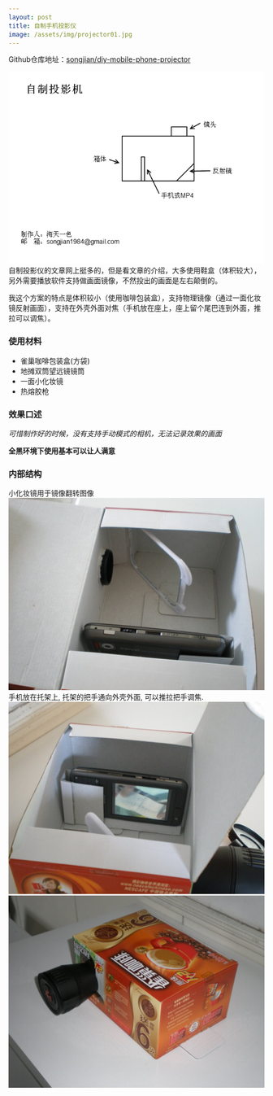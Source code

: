 ```yaml
---
layout: post
title: 自制手机投影仪
image: /assets/img/projector01.jpg
---
```


Github仓库地址：[songjian/diy-mobile-phone-projector](https://github.com/songjian/diy-mobile-phone-projector)

![示意图](/assets/img/projector00.png)
自制投影仪的文章网上挺多的，但是看文章的介绍，大多使用鞋盒（体积较大），另外需要播放软件支持做画面镜像，不然投出的画面是左右颠倒的。

我这个方案的特点是体积较小（使用咖啡包装盒），支持物理镜像（通过一面化妆镜反射画面），支持在外壳外面对焦（手机放在座上，座上留个尾巴连到外面，推拉可以调焦）。

### 使用材料

* 雀巢咖啡包装盒(方袋)
* 地摊双筒望远镜镜筒
* 一面小化妆镜
* 热熔胶枪

### 效果口述

*可惜制作好的时候，没有支持手动模式的相机，无法记录效果的画面*

**全黑环境下使用基本可以让人满意**

### 内部结构 

小化妆镜用于镜像翻转图像
![投影仪-内部1](/assets/img/projector02.jpg)
手机放在托架上, 托架的把手通向外壳外面, 可以推拉把手调焦.
![投影仪-内部2](/assets/img/projector03.jpg)
![投影仪-内部3](/assets/img/projector04.jpg)

